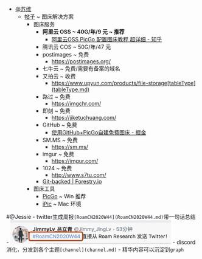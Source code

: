 - [@苏维](@苏维.md)
    - [帖子](帖子.md) ~ 图床解决方案
        - 图床服务
            - **阿里云 OSS ~ 40G/年/9 元 ~ 推荐**
                - [阿里云OSS PicGo 配置图床教程 超详细 - 知乎](https://zhuanlan.zhihu.com/p/104152479)
            - 腾讯云 COS ~ 50G/年/47 元
            - postimages ~ 免费
                - https://postimages.org/
            - 七牛云 ~ 免费/需要有备案的域名
            - 又拍云 ~ 收费
                - https://www.upyun.com/products/file-storage[tableType](tableType.md)
            - 路过 ~ 免费
                - https://imgchr.com/
            - 即刻 ~ 免费
                - https://jiketuchuang.com/
            - GitHub ~ 免费
                - [使用GitHub+PicGo自建免费图床 - 掘金](https://juejin.im/post/6844904078468710413)
            - SM.MS ~ 免费
                - https://sm.ms/
            - imgur ~ 免费
                - https://imgur.com/
            - 1024 ~ 免费
                - http://www.s7tu.com/
            - [Git-backed | Forestry.io](https://forestry.io/)
        - 图床工具
            - [PicGo](https://github.com/Molunerfinn/PicGo) ~ Win 推荐
            - [iPic](https://apps.apple.com/cn/app/ipic-markdown-%E5%9B%BE%E5%BA%8A-%E6%96%87%E4%BB%B6%E4%B8%8A%E4%BC%A0%E5%B7%A5%E5%85%B7/id1101244278?mt=12) ~ Mac 环境

#@Jessie
    - twitter生成周报`[RoamCN2020W44](RoamCN2020W44.md)`带一句话总结
    - ![](../images/BKpJxQigDi.png?)
    - discord消化，分发到各个主题`[channel](channel.md)`
    - 精华内容可以沉淀到`graph`
